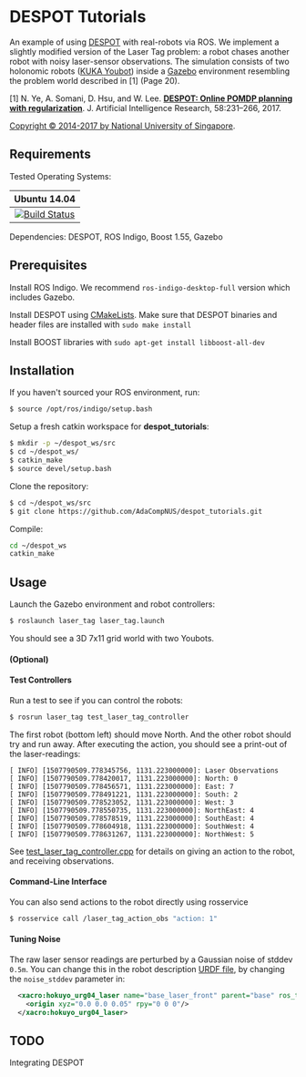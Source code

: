 # DESPOT Tutorials

An example of using [DESPOT](https://github.com/AdaCompNUS/despot) with real-robots via ROS. We implement a slightly modified version of the Laser Tag problem: a robot chases another robot with noisy laser-sensor observations. The simulation consists of two holonomic robots ([KUKA Youbot](http://www.youbot-store.com/)) inside a [Gazebo](http://gazebosim.org/) environment resembling the problem world described in [1] (Page 20).


[1] N. Ye, A. Somani, D. Hsu, and W. Lee. [**DESPOT: Online POMDP planning with regularization**](http://bigbird.comp.nus.edu.sg/m2ap/wordpress/wp-content/uploads/2017/08/jair14.pdf). J. Artificial Intelligence Research, 58:231–266, 2017.

[Copyright &copy; 2014-2017 by National University of Singapore](http://motion.comp.nus.edu.sg/).

## Requirements

Tested Operating Systems:

| Ubuntu 14.04     
| :-------------: 
|[![Build Status](https://semaphoreapp.com/api/v1/projects/d4cca506-99be-44d2-b19e-176f36ec8cf1/128505/shields_badge.svg)](https://semaphoreapp.com/boennemann/badges)    

Dependencies: DESPOT, ROS Indigo, Boost 1.55, Gazebo

## Prerequisites

Install ROS Indigo.
We recommend `ros-indigo-desktop-full` version which includes Gazebo.  

Install DESPOT using [CMakeLists](https://github.com/AdaCompNUS/despot#cmakelists). Make sure that DESPOT binaries and header files are installed with `sudo make install` 

Install BOOST libraries with `sudo apt-get install libboost-all-dev` 

## Installation

If you haven't sourced your ROS environment, run:
```bash
$ source /opt/ros/indigo/setup.bash
```

Setup a fresh catkin workspace for **despot_tutorials**:

```bash
$ mkdir -p ~/despot_ws/src
$ cd ~/despot_ws/
$ catkin_make
$ source devel/setup.bash
```

Clone the repository:
```bash
$ cd ~/despot_ws/src
$ git clone https://github.com/AdaCompNUS/despot_tutorials.git
```

Compile:
```bash
cd ~/despot_ws
catkin_make
```

## Usage

Launch the Gazebo environment and robot controllers:
```bash
$ roslaunch laser_tag laser_tag.launch
```
You should see a 3D 7x11 grid world with two Youbots.  

#### (Optional)
#### Test Controllers
Run a test to see if you can control the robots:
```bash
$ rosrun laser_tag test_laser_tag_controller
```
The first robot (bottom left) should move North. And the other robot should try and run away. After executing the action, you should see a print-out of the laser-readings:

```
[ INFO] [1507790509.778345756, 1131.223000000]: Laser Observations
[ INFO] [1507790509.778420017, 1131.223000000]: North: 0
[ INFO] [1507790509.778456571, 1131.223000000]: East: 7
[ INFO] [1507790509.778491221, 1131.223000000]: South: 2
[ INFO] [1507790509.778523052, 1131.223000000]: West: 3
[ INFO] [1507790509.778550735, 1131.223000000]: NorthEast: 4
[ INFO] [1507790509.778578519, 1131.223000000]: SouthEast: 4
[ INFO] [1507790509.778604918, 1131.223000000]: SouthWest: 4
[ INFO] [1507790509.778631267, 1131.223000000]: NorthWest: 5
```

See [test_laser_tag_controller.cpp](examples/laser_tag/test/test_laser_tag_controller.cpp) for details on giving an action to the robot, and receiving observations.

#### Command-Line Interface
You can also send actions to the robot directly using rosservice
```bash
$ rosservice call /laser_tag_action_obs "action: 1"
```

#### Tuning Noise
The raw laser sensor readings are perturbed by a Gaussian noise of stddev `0.5m`. You can change this in the robot description [URDF file](/robots/youbot/youbot_description/robots/youbot_base_laser.urdf.xacro), by changing the `noise_stddev` parameter in:
```xml
  <xacro:hokuyo_urg04_laser name="base_laser_front" parent="base" ros_topic="laser_scan" update_rate="10" min_angle="-3.14159" max_angle="3.14159" noise_stddev="0.5">
    <origin xyz="0.0 0.0 0.05" rpy="0 0 0"/>
  </xacro:hokuyo_urg04_laser>
```

## TODO

Integrating DESPOT